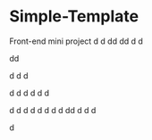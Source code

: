 # Simple-Template
Front-end mini project
d
d
dd
dd
d
d

dd

d
d
d

d
d
d
d
d
d

d
d
d
d
d
d
d
d
dd
d
d
d

d